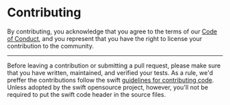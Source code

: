 # Contributing

By contributing, you acknowledge that you agree to the terms of our [Code of Conduct](CODE_OF_CONDUCT.MD), and you represent that you have the right to license your contribution to the community.
___
Before leaving a contribution or submitting a pull request, please make sure that you have written, maintained, and verified your tests. As a rule, we'd preffer the contributions follow the swift [guidelines for contributing code](https://www.swift.org/contributing/#contributing-code).
Unless adopted by the swift opensource project, however, you'll not be required to put the swift code header in the source files.

